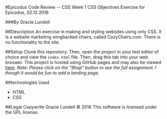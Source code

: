 #Epicodus Code Review -- CSS Week 1
CSS Objectives Exercise for Epicodus, 02.12.2016

###By Gracie Lundell

##Description
An exercise in making and styling websites using only CSS. It is a website marketing wingbacked chairs, called CozyChairs.com. There is no functionality to the site.

##Setup
Clone this repository. Then, open the project in your text editor of choice and view the <code>index.html</code> file. Then, drag this tab into your web broswer.
This project is hosted using GitHub pages and may also be viewed [here](gracielundell.github.io/epicodus-css-review-1).
_Note: Please click on the "Shop" button to see the full assignment. I though it would be fun to add a landing page._

##technologies Used
- HTML
- CSS

##Legal
Copywrite Gracie Lundell &copy; 2016
This software is licensed under the GPL license.
